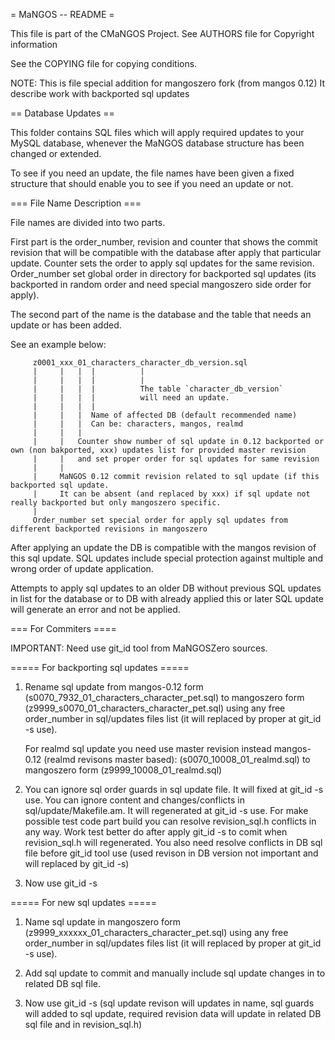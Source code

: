 = MaNGOS -- README =

This file is part of the CMaNGOS Project. See AUTHORS file for Copyright information

See the COPYING file for copying conditions.

NOTE: This is file special addition for mangoszero fork (from mangos 0.12)
      It describe work with backported sql updates

== Database Updates ==

This folder contains SQL files which will apply required updates to your MySQL
database, whenever the MaNGOS database structure has been changed or extended.

To see if you need an update, the file names have been given a fixed structure
that should enable you to see if you need an update or not.

=== File Name Description ===

File names are divided into two parts.

First part is the order_number, revision and counter that shows the commit revision that
will be compatible with the database after apply that particular update.
Counter sets the order to apply sql updates for the same revision. Order_number set
global order in directory for backported sql updates (its backported in random order
and need special mangoszero side order for apply).

The second part of the name is the database and the table that needs an update or has been added.

See an example below:

         z0001_xxx_01_characters_character_db_version.sql
         |     |   |  |          |
         |     |   |  |          |
         |     |   |  |          The table `character_db_version`
         |     |   |  |          will need an update.
         |     |   |  |
         |     |   |  Name of affected DB (default recommended name)
         |     |   |  Can be: characters, mangos, realmd
         |     |   |
         |     |   Counter show number of sql update in 0.12 backported or own (non bakported, xxx) updates list for provided master revision
         |     |   and set proper order for sql updates for same revision
         |     |
         |     MaNGOS 0.12 commit revision related to sql update (if this backported sql update.
         |     It can be absent (and replaced by xxx) if sql update not really backported but only mangoszero specific.
         |
         Order_number set special order for apply sql updates from different backported revisions in mangoszero


After applying an update the DB is compatible with the mangos revision of this sql update.
SQL updates include special protection against multiple and wrong order of update application.

Attempts to apply sql updates to an older DB without previous SQL updates in list for the database
or to DB with already applied this or later SQL update will generate an error and not be applied.

=== For Commiters ====

IMPORTANT: Need use git_id tool from MaNGOSZero sources.

===== For backporting sql updates =====

1. Rename sql update from mangos-0.12 form (s0070_7932_01_characters_character_pet.sql) to mangoszero form (z9999_s0070_01_characters_character_pet.sql)
   using any free order_number in sql/updates files list (it will replaced by proper at git_id -s use).

   For realmd sql update you need use master revision instead mangos-0.12 (realmd revisons master based):
   (s0070_10008_01_realmd.sql) to mangoszero form (z9999_10008_01_realmd.sql)

2. You can ignore sql order guards in sql update file. It will fixed at git_id -s use.
   You can ignore content and changes/conflicts in sql/update/Makefile.am. It will regenerated at git_id -s use.
   For make possible test code part build you can resolve revision_sql.h conflicts in any way.
   Work test better do after apply git_id -s to comit when revision_sql.h will regenerated.
   You also need resolve conflicts in DB sql file before git_id tool use (used revison in DB version not important and will replaced by git_id -s)

3. Now use git_id -s

===== For new sql updates =====

1. Name sql update in mangoszero form (z9999_xxxxxx_01_characters_character_pet.sql)
   using any free order_number in sql/updates files list (it will replaced by proper at git_id -s use).

2. Add sql update to commit and manually include sql update changes in to related DB sql file.

3. Now use git_id -s (sql update revison will updates in name, sql guards will added to sql update,
   required revision data will update in related DB sql file and in revision_sql.h)
